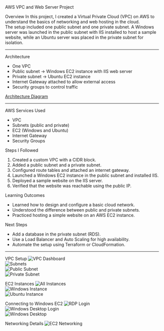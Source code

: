  AWS VPC and Web Server Project

 Overview
In this project, I created a Virtual Private Cloud (VPC) on AWS to understand the basics of networking and web hosting in the cloud.  
The setup included one public subnet and one private subnet. A Windows server was launched in the public subnet with IIS installed to host a sample website, while an Ubuntu server was placed in the private subnet for isolation.

---

 Architecture
- One VPC  
- Public subnet → Windows EC2 instance with IIS web server  
- Private subnet → Ubuntu EC2 instance  
- Internet Gateway attached to allow external access  
- Security groups to control traffic  

[Architecture Diagram](images/vpc-architecture.png)


---

 AWS Services Used
- VPC  
- Subnets (public and private)  
- EC2 (Windows and Ubuntu)  
- Internet Gateway  
- Security Groups  



 Steps I Followed
1. Created a custom VPC with a CIDR block.  
2. Added a public subnet and a private subnet.  
3. Configured route tables and attached an internet gateway.  
4. Launched a Windows EC2 instance in the public subnet and installed IIS.  
5. Deployed a sample website on the IIS server.  
6. Verified that the website was reachable using the public IP.  



 Learning Outcomes
- Learned how to design and configure a basic cloud network.  
- Understood the difference between public and private subnets.  
- Practiced hosting a simple website on an AWS EC2 instance.  



 Next Steps
- Add a database in the private subnet (RDS).  
- Use a Load Balancer and Auto Scaling for high availability.  
- Automate the setup using Terraform or CloudFormation.  

---



 VPC Setup
![VPC Dashboard](images/vpc-dashboard.png)  
![Subnets](images/subnets.png)  
![Public Subnet](images/public-subnet.png)  
![Private Subnet](images/private-subnet.png)  

EC2 Instances
![All Instances](images/instances.png)  
![Windows Instance](images/instance-windows.png)  
![Ubuntu Instance](images/instance-ubuntu.png)  

 Connecting to Windows EC2
![RDP Login](images/ec2-rdp-login.png)  
![Windows Desktop Login](images/ec2-windows-desktop-login.png)  
![Windows Desktop](images/ec2-windows-desktop.png)  

 Networking Details
![EC2 Networking](images/ec2-instance-networking.png)  
